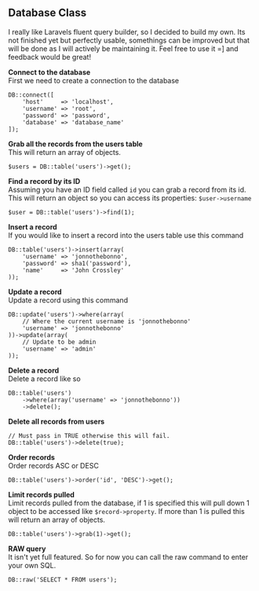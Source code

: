 ## Database Class

I really like Laravels fluent query builder, so I decided to build my own. Its not finished yet but perfectly usable, somethings can be improved but that will be done as I will actively be maintaining it. Feel free to use it =] and feedback would be great!

**Connect to the database**  
First we need to create a connection to the database

	DB::connect([
		'host'	   => 'localhost',
		'username' => 'root',
		'password' => 'password',
		'database' => 'database_name'
	]);
	
**Grab all the records from the users table**  
This will return an array of objects.

	$users = DB::table('users')->get();
	
**Find a record by its ID**  
Assuming you have an ID field called `id` you can grab a record from its id. This will return an object so you can access its properties: `$user->username`
	
	$user = DB::table('users')->find(1);
	
**Insert a record**  
If you would like to insert a record into the users table use this command

	DB::table('users')->insert(array(
		'username' => 'jonnothebonno',
		'password' => sha1('password'),
		'name' 	   => 'John Crossley'
	));
	
**Update a record**  
Update a record using this command

	DB::update('users')->where(array(
		// Where the current username is 'jonnothebonno'
		'username' => 'jonnothebonno'
	))->update(array(
		// Update to be admin
		'username' => 'admin'
	));
	
**Delete a record**  
Delete a record like so

	DB::table('users')
		->where(array('username' => 'jonnothebonno'))
		->delete();

**Delete all records from users**
	
	// Must pass in TRUE otherwise this will fail.
	DB::table('users')->delete(true);

**Order records**  
Order records ASC or DESC
	
	DB::table('users')->order('id', 'DESC')->get();
	
**Limit records pulled**  
Limit records pulled from the database, if 1 is specified this will pull down 1 object to be accessed like `$record->property`. If more than 1 is pulled this will return an array of objects.
	
	DB::table('users')->grab(1)->get();

**RAW query**  
It isn't yet full featured. So for now you can call the raw command to enter your own SQL.
	
	DB::raw('SELECT * FROM users');
	

	
